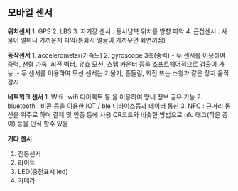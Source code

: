 ﻿## 모바일 센서

**위치센서**
    1. GPS
    2. LBS
    3. 자기장 센서 : 동서남북 위치를 방향 파악
    4. 근접센서 : 사물이 얼마나 가까운지 파악(통화시 얼굴이 가까우면 화면꺼짐)  

**동작센서**
    1. accelerometer(가속도)
    2. gyroscope 3축(중력) 
     - 두 센서를 이용하여 중력, 선형 가속, 회전 벡터, 유효 모션, 스텝 카운터 등을 소프트웨어적으로 검출이 가능. 
     - 두 센서를 이용하여 모션 센서는 기울기, 흔들림, 회전 또는 스윙과 같은 장치 움직 감지

**네트워크 센서**
    1. Wifi : wifi 다이렉트 등 을 이용하여 망내 정보 공유 가능
    2. bluetooth : 비콘 등을 이용한 IOT / ble 디바이스등과 데이터 통신
    3. NFC : 근거리 통신을 위주로 하며 결제 및 인증 등에 사용
                QR코드와 비슷한 방법으로 nfc 태그(작은 종이) 등을 인식 할수 있음

**기타 센서**
   1. 진동센서
   2. 라이트
   3. LED(충전표시 led)
   4. 카메라